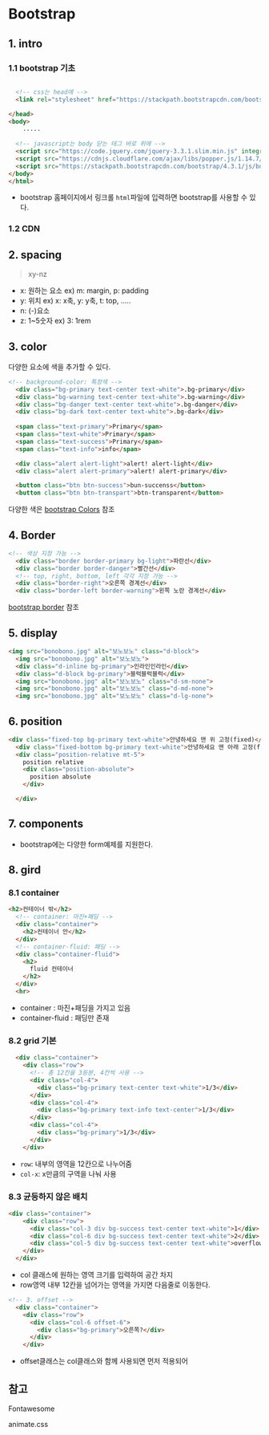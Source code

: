 # Bootstrap

## 1. intro

### 1.1 bootstrap 기초

```html

  <!-- css는 head에 -->
  <link rel="stylesheet" href="https://stackpath.bootstrapcdn.com/bootstrap/4.3.1/css/bootstrap.min.css" integrity="sha384-ggOyR0iXCbMQv3Xipma34MD+dH/1fQ784/j6cY/iJTQUOhcWr7x9JvoRxT2MZw1T" crossorigin="anonymous">

</head>
<body>
    .....
    
  <!-- javascript는 body 닫는 테그 바로 위에 -->
  <script src="https://code.jquery.com/jquery-3.3.1.slim.min.js" integrity="sha384-q8i/X+965DzO0rT7abK41JStQIAqVgRVzpbzo5smXKp4YfRvH+8abtTE1Pi6jizo" crossorigin="anonymous"></script>
  <script src="https://cdnjs.cloudflare.com/ajax/libs/popper.js/1.14.7/umd/popper.min.js" integrity="sha384-UO2eT0CpHqdSJQ6hJty5KVphtPhzWj9WO1clHTMGa3JDZwrnQq4sF86dIHNDz0W1" crossorigin="anonymous"></script>
  <script src="https://stackpath.bootstrapcdn.com/bootstrap/4.3.1/js/bootstrap.min.js" integrity="sha384-JjSmVgyd0p3pXB1rRibZUAYoIIy6OrQ6VrjIEaFf/nJGzIxFDsf4x0xIM+B07jRM" crossorigin="anonymous"></script>
</body>
</html>
```

* bootstrap 홈페이지에서 링크롤 `html`파일에 입력하면 bootstrap를 사용할 수 있다.

### 1.2 CDN

 ## 2. spacing

> xy-nz

* x: 원하는 요소 ex) m: margin, p: padding
* y: 위치 ex) x: x축, y: y축, t: top, .....
* n: (-)요소
* z: 1~5숫자 ex) 3: 1rem

## 3. color

다양한 요소에 색을 추가할 수 있다. 

```html
<!-- background-color: 특정색 -->
  <div class="bg-primary text-center text-white">.bg-primary</div>
  <div class="bg-warning text-center text-white">.bg-warning</div>
  <div class="bg-danger text-center text-white">.bg-danger</div>
  <div class="bg-dark text-center text-white">.bg-dark</div>
  
  <span class="text-primary">Primary</span>
  <span class="text-white">Primary</span>
  <span class="text-success">Primary</span>
  <span class="text-info">info</span>

  <div class="alert alert-light">alert! alert-light</div>
  <div class="alert alert-primary">alert! alert-primary</div>

  <button class="btn btn-success">bun-succenss</button>
  <button class="btn btn-transpart">btn-transparent</button>
```

다양한 색은 [bootstrap Colors](https://getbootstrap.com/docs/4.3/utilities/colors/) 참조

## 4. Border

```html
<!-- 색상 지정 가능 -->
  <div class="border border-primary bg-light">파란선</div>
  <div class="border border-danger">빨간선</div>
  <!-- top, right, bottom, left 각각 지정 가능 -->
  <div class="border-right">오른쪽 경계선</div>
  <div class="border-left border-warning">왼쪽 노란 경계선</div>
```

[bootstrap border](https://getbootstrap.com/docs/4.3/utilities/borders/) 참조

## 5. display

```html
<img src="bonobono.jpg" alt="보노보노" class="d-block">
  <img src="bonobono.jpg" alt="보노보노">
  <div class="d-inline bg-primary">인라인인라인</div>
  <div class="d-block bg-primary">블럭블럭블럭</div>
  <img src="bonobono.jpg" alt="보노보노" class="d-sm-none">
  <img src="bonobono.jpg" alt="보노보노" class="d-md-none">
  <img src="bonobono.jpg" alt="보노보노" class="d-lg-none">
```

## 6. position

```html
<div class="fixed-top bg-primary text-white">안녕하세요 맨 위 고정(fixed)</div>
  <div class="fixed-bottom bg-primary text-white">안녕하세요 맨 아래 고정(fixed)</div>
  <div class="position-relative mt-5">
    position relative
    <div class="position-absolute">
      position absolute
    </div>

  </div>
```

## 7. components

* bootstrap에는 다양한 form예제를 지원한다.

## 8. gird

### 8.1 container

```html
<h2>컨테이너 밖</h2>
  <!-- container: 마진+패딩 -->
  <div class="container">
    <h2>컨테이너 안</h2>
  </div>
  <!-- container-fluid: 패딩 -->
  <div class="container-fluid">
    <h2>
      fluid 컨테이너
    </h2>
  </div>
  <hr>
```

* container : 마진+패딩을 가지고 있음
* container-fluid : 패딩만 존재

### 8.2 grid 기본

```html
  <div class="container">
    <div class="row">
      <!-- 총 12칸을 3등분, 4칸씩 사용 -->
      <div class="col-4">
        <div class="bg-primary text-center text-white">1/3</div>
      </div>
      <div class="col-4">
        <div class="bg-primary text-info text-center">1/3</div>
      </div>
      <div class="col-4">
        <div class="bg-primary">1/3</div>
      </div>
    </div>
```

* `row`: 내부의 영역을 12칸으로 나누어줌
* `col-x`: x만큼의 구역을 나눠 사용

### 8.3 균등하지 않은 배치

```html
<div class="container">
    <div class="row">
      <div class="col-3 div bg-success text-center text-white">1</div>
      <div class="col-6 div bg-success text-center text-white">2</div>
      <div class="col-5 div bg-success text-center text-white">overflow</div>
    </div>
  </div>
```

* col 클래스에 원하는 영역 크기를 입력하여 공간 차지
* row영역 내부 12칸을 넘어가는 영역을 가지면 다음줄로 이동한다.

```html
<!-- 3. offset -->
  <div class="container">
    <div class="row">
      <div class="col-6 offset-6">
        <div class="bg-primary">오른쪽?</div>
      </div>
    </div>
```

* offset클래스는 col클래스와 함께 사용되면 먼저 적용되어





## 참고

Fontawesome

animate.css